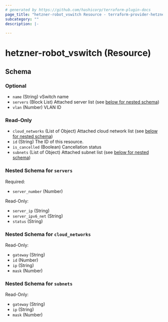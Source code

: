 ```yaml
---
# generated by https://github.com/hashicorp/terraform-plugin-docs
page_title: "hetzner-robot_vswitch Resource - terraform-provider-hetzner-robot"
subcategory: ""
description: |-
  
---
```


# hetzner-robot_vswitch (Resource)





<!-- schema generated by tfplugindocs -->
## Schema

### Optional

- `name` (String) vSwitch name
- `servers` (Block List) Attached server list (see [below for nested schema](#nestedblock--servers))
- `vlan` (Number) VLAN ID

### Read-Only

- `cloud_networks` (List of Object) Attached cloud network list (see [below for nested schema](#nestedatt--cloud_networks))
- `id` (String) The ID of this resource.
- `is_cancelled` (Boolean) Cancellation status
- `subnets` (List of Object) Attached subnet list (see [below for nested schema](#nestedatt--subnets))

<a id="nestedblock--servers"></a>
### Nested Schema for `servers`

Required:

- `server_number` (Number)

Read-Only:

- `server_ip` (String)
- `server_ipv6_net` (String)
- `status` (String)


<a id="nestedatt--cloud_networks"></a>
### Nested Schema for `cloud_networks`

Read-Only:

- `gateway` (String)
- `id` (Number)
- `ip` (String)
- `mask` (Number)


<a id="nestedatt--subnets"></a>
### Nested Schema for `subnets`

Read-Only:

- `gateway` (String)
- `ip` (String)
- `mask` (Number)
